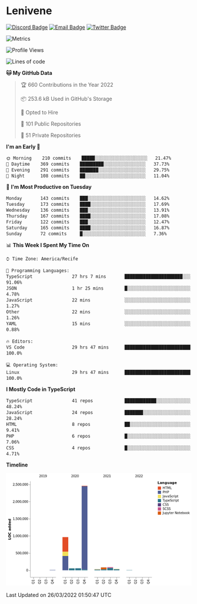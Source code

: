 # Lenivene

[![Discord Badge](https://img.shields.io/badge/-Lenivene%230715-black?style=flat-square&logo=Discord&logoColor=white)](http://discord.com/)
[![Email Badge](https://img.shields.io/badge/-lenivene@msn.com-black?style=flat-square&logo=Gmail&logoColor=white&link=mailto:lenivene@msn.com)](mailto:lenivene@msn.com)
[![Twitter Badge](https://img.shields.io/badge/-@enevinel-black?style=flat-square&logo=twitter&logoColor=white&link=https://twitter.com/enevinel)](https://twitter.com/enevinel)

<!-- https://github-readme-stats.vercel.app/api?username=lenivene&show_icons=true -->

<img src="https://metrics.lecoq.io/lenivene?template=classic&config.timezone=America%2FRecife" alt="Metrics" />

<!--START_SECTION:waka-->
![Profile Views](http://img.shields.io/badge/Profile%20Views-0-blue)

![Lines of code](https://img.shields.io/badge/From%20Hello%20World%20I%27ve%20Written-4%20Million%20lines%20of%20code-blue)

**🐱 My GitHub Data** 

> 🏆 660 Contributions in the Year 2022
 > 
> 📦 253.6 kB Used in GitHub's Storage 
 > 
> 💼 Opted to Hire
 > 
> 📜 101 Public Repositories 
 > 
> 🔑 51 Private Repositories  
 > 
**I'm an Early 🐤** 

```text
🌞 Morning    210 commits    █████░░░░░░░░░░░░░░░░░░░░   21.47% 
🌆 Daytime    369 commits    █████████░░░░░░░░░░░░░░░░   37.73% 
🌃 Evening    291 commits    ███████░░░░░░░░░░░░░░░░░░   29.75% 
🌙 Night      108 commits    ██░░░░░░░░░░░░░░░░░░░░░░░   11.04%

```
📅 **I'm Most Productive on Tuesday** 

```text
Monday       143 commits    ███░░░░░░░░░░░░░░░░░░░░░░   14.62% 
Tuesday      173 commits    ████░░░░░░░░░░░░░░░░░░░░░   17.69% 
Wednesday    136 commits    ███░░░░░░░░░░░░░░░░░░░░░░   13.91% 
Thursday     167 commits    ████░░░░░░░░░░░░░░░░░░░░░   17.08% 
Friday       122 commits    ███░░░░░░░░░░░░░░░░░░░░░░   12.47% 
Saturday     165 commits    ████░░░░░░░░░░░░░░░░░░░░░   16.87% 
Sunday       72 commits     █░░░░░░░░░░░░░░░░░░░░░░░░   7.36%

```


📊 **This Week I Spent My Time On** 

```text
⌚︎ Time Zone: America/Recife

💬 Programming Languages: 
TypeScript               27 hrs 7 mins       ██████████████████████░░░   91.06% 
JSON                     1 hr 25 mins        █░░░░░░░░░░░░░░░░░░░░░░░░   4.78% 
JavaScript               22 mins             ░░░░░░░░░░░░░░░░░░░░░░░░░   1.27% 
Other                    22 mins             ░░░░░░░░░░░░░░░░░░░░░░░░░   1.26% 
YAML                     15 mins             ░░░░░░░░░░░░░░░░░░░░░░░░░   0.88%

🔥 Editors: 
VS Code                  29 hrs 47 mins      █████████████████████████   100.0%

💻 Operating System: 
Linux                    29 hrs 47 mins      █████████████████████████   100.0%

```

**I Mostly Code in TypeScript** 

```text
TypeScript               41 repos            ████████████░░░░░░░░░░░░░   48.24% 
JavaScript               24 repos            ███████░░░░░░░░░░░░░░░░░░   28.24% 
HTML                     8 repos             ██░░░░░░░░░░░░░░░░░░░░░░░   9.41% 
PHP                      6 repos             █░░░░░░░░░░░░░░░░░░░░░░░░   7.06% 
CSS                      4 repos             █░░░░░░░░░░░░░░░░░░░░░░░░   4.71%

```


**Timeline**

![Chart not found](https://raw.githubusercontent.com/lenivene/lenivene/master/charts/bar_graph.png) 


 Last Updated on 26/03/2022 01:50:47 UTC
<!--END_SECTION:waka-->